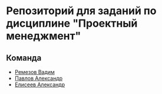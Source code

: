 # Репозиторий для заданий по дисциплине "Проектный менеджмент"

## Команда
- [Ремезов Вадим](https://github.com/yend0)
- [Павлов Александр](https://github.com/sahland)
- [Елисеев Александр](https://github.com/SanyaElis)
